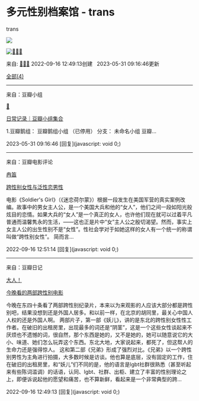 # 多元性别档案馆 - trans

trans

![](https://img9.doubanio.com/view/elanor_image/raw/public/Q40Z9R7L.jpg)

[![🦔🍓🥨](https://img3.doubanio.com/icon/u195643933-2.jpg)](https://www.douban.com/people/195643933/)

来自: [🦔🍓🥨](https://www.douban.com/people/195643933/) 2022-09-16 12:49:13创建   2023-05-31 09:16:46更新

[全部(4)](https://www.douban.com/doulist/152135453/)

---

来自：豆瓣小组

[🍧](https://www.douban.com/people/192646470/)

[日常记录｜豆瓣小组集合](https://www.douban.com/group/topic/265169549/)

1.豆瓣鹅组： 豆瓣鹅组小组 （已停用） 分支： 未命名小组 豆瓣...

2023-05-31 09:16:46 [回复](javascript: void 0;)

---

来自：豆瓣电影评论

[冉笛](https://www.douban.com/people/randidianying/)

[跨性别女性与泛性恋男性](https://movie.douban.com/review/3001942/)

电影《Soldier's Girl》（《迷恋荷尔蒙》）根据一段发生在美国军营的真实案例改编。故事中的男女主人公，是一个美国大兵和他的“女人”，他们之间一段如阳光般炫目的恋情。如果大兵的“女人”是一个真正的女人，也许他们现在就可以过着平凡普通而温馨隽永的生活，——这也正是片中“女”主人公之殷切渴望。然而，事实上女主人公的出生性别不是“女性”。性社会学对于如她这样的女人有一个统一的称谓叫做“跨性别女性”。 简而言...

2022-09-16 12:51:14 [回复](javascript: void 0;)

---

来自：豆瓣日记

[大人！](https://www.douban.com/people/48097096/)

[今晚看的两部跨性别电影](https://www.douban.com/note/645172539/)

今晚在东四十条看了两部跨性别纪录片，本来以为来观影的人应该大部分都是跨性别吧，结果没想到还是外国人居多。和以前一样，在北京的胡同里，最关心中国人人权的还是外国人啊。 两部片子，第一部《妖儿》，讲的是东北的跨性别女性性工作者。在破旧的出租房里，出现最多的词还是“阴茎”，这是一个这些女性谈起来不厌烦也不遗憾的词，很自然，那个东西是她的，又不是她的，她可以随意说它的大小、味道、她们怎么玩弄这个东西。东北大地，大家说起来，都死了，但这帮人的生命力还是强得惊人。 这和第二部《兄弟》形成了强烈对比。《兄弟》以一个跨性别男性为主角进行拍摄，大多数时候是访谈。他也算是底层，没有固定的工作，住在破旧的出租房里，和“妖儿”们不同的是，他的语言是lgbt社群很熟悉（甚至听起来有些陈词滥调）的话语，认同、lgbt、社群、出柜、建立了丰富的性别理论之上，即便诉说起他的愿望和痛苦，也不算新鲜，看起来是一个非常典型的跨...

2022-09-16 12:49:13 [回复](javascript: void 0;)